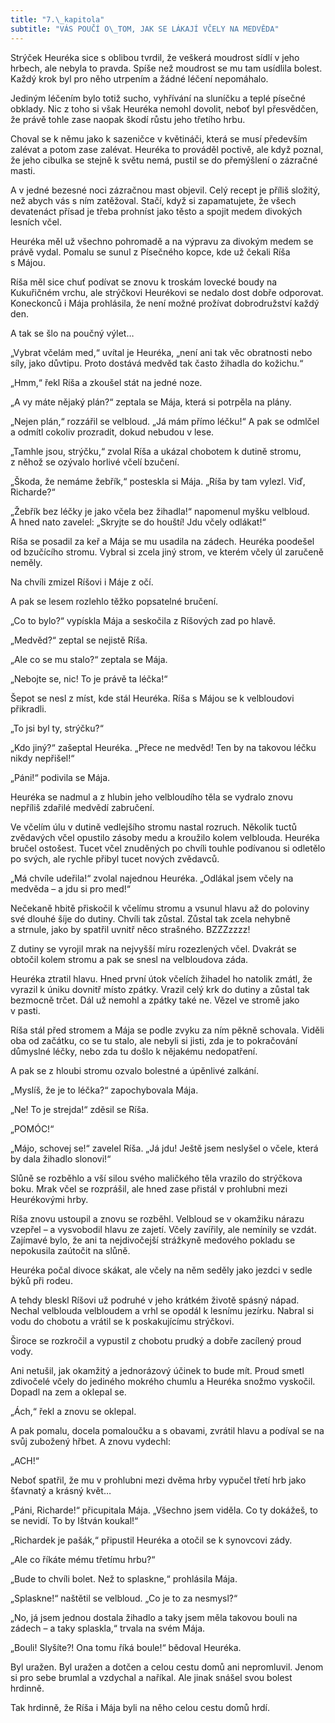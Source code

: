 ```yaml
---
title: "7.\_kapitola"
subtitle: "VÁS POUČÍ O\_TOM, JAK SE LÁKAJÍ VČELY NA MEDVĚDA"
---
```


Strýček Heuréka sice s oblibou tvrdil, že veškerá moudrost sídlí v jeho hrbech, ale nebyla to pravda. Spíše než moudrost se mu tam usídlila bolest. Každý krok byl pro něho utrpením a žádné léčení nepomáhalo.

Jediným léčením bylo totiž sucho, vyhřívání na sluníčku a teplé písečné obklady. Nic z toho si však Heuréka nemohl dovolit, neboť byl přesvědčen, že právě tohle zase naopak škodí růstu jeho třetího hrbu.

Choval se k němu jako k sazeničce v květináči, která se musí především zalévat a potom zase zalévat. Heuréka to prováděl poctivě, ale když poznal, že jeho cibulka se stejně k světu nemá, pustil se do přemýšlení o zázračné masti.

A v jedné bezesné noci zázračnou mast objevil. Celý recept je příliš složitý, než abych vás s ním zatěžoval. Stačí, když si zapamatujete, že všech devatenáct přísad je třeba prohníst jako těsto a spojit medem divokých lesních včel.

Heuréka měl už všechno pohromadě a na výpravu za divokým medem se právě vydal. Pomalu se sunul z Písečného kopce, kde už čekali Ríša s Májou.

Ríša měl sice chuť podívat se znovu k troskám lovecké boudy na Kukuřičném vrchu, ale strýčkovi Heurékovi se nedalo dost dobře odporovat. Koneckonců i Mája prohlásila, že není možné prožívat dobrodružství každý den.

A tak se šlo na poučný výlet…

„Vybrat včelám med,“ uvítal je Heuréka, „není ani tak věc obratnosti nebo síly, jako důvtipu. Proto dostává medvěd tak často žihadla do kožichu.“

„Hmm,“ řekl Ríša a zkoušel stát na jedné noze.

„A vy máte nějaký plán?“ zeptala se Mája, která si potrpěla na plány.

„Nejen plán,“ rozzářil se velbloud. „Já mám přímo léčku!“ A pak se odmlčel a odmítl cokoliv prozradit, dokud nebudou v lese.

„Tamhle jsou, strýčku,“ zvolal Ríša a ukázal chobotem k dutině stromu, z něhož se ozývalo horlivé včelí bzučení.

„Škoda, že nemáme žebřík,“ posteskla si Mája. „Ríša by tam vylezl. Viď, Richarde?“

„Žebřík bez léčky je jako včela bez žihadla!“ napomenul myšku velbloud. A hned nato zavelel: „Skryjte se do houští! Jdu včely odlákat!“

Ríša se posadil za keř a Mája se mu usadila na zádech. Heuréka poodešel od bzučícího stromu. Vybral si zcela jiný strom, ve kterém včely úl zaručeně neměly.

Na chvíli zmizel Ríšovi i Máje z očí.

A pak se lesem rozlehlo těžko popsatelné bručení.

„Co to bylo?“ vypískla Mája a seskočila z Ríšových zad po hlavě.

„Medvěd?“ zeptal se nejistě Ríša.

„Ale co se mu stalo?“ zeptala se Mája.

„Nebojte se, nic! To je právě ta léčka!“

Šepot se nesl z míst, kde stál Heuréka. Ríša s Májou se k velbloudovi přikradli.

„To jsi byl ty, strýčku?“

„Kdo jiný?“ zašeptal Heuréka. „Přece ne medvěd! Ten by na takovou léčku nikdy nepřišel!“

„Páni!“ podivila se Mája.

Heuréka se nadmul a z hlubin jeho velbloudího těla se vydralo znovu nepříliš zdařilé medvědí zabručení.

Ve včelím úlu v dutině vedlejšího stromu nastal rozruch. Několik tuctů zvědavých včel opustilo zásoby medu a kroužilo kolem velblouda. Heuréka bručel ostošest. Tucet včel znuděných po chvíli touhle podívanou si odletělo po svých, ale rychle přibyl tucet nových zvědavců.

„Má chvíle udeřila!“ zvolal najednou Heuréka. „Odlákal jsem včely na medvěda – a jdu si pro med!“

Nečekaně hbitě přiskočil k včelímu stromu a vsunul hlavu až do poloviny své dlouhé šíje do dutiny. Chvíli tak zůstal. Zůstal tak zcela nehybně a strnule, jako by spatřil uvnitř něco strašného. BZZZzzzz!

Z dutiny se vyrojil mrak na nejvyšší míru rozezlených včel. Dvakrát se obtočil kolem stromu a pak se snesl na velbloudova záda.

Heuréka ztratil hlavu. Hned první útok včelích žihadel ho natolik zmátl, že vyrazil k úniku dovnitř místo zpátky. Vrazil celý krk do dutiny a zůstal tak bezmocně trčet. Dál už nemohl a zpátky také ne. Vězel ve stromě jako v pasti.

Ríša stál před stromem a Mája se podle zvyku za ním pěkně schovala. Viděli oba od začátku, co se tu stalo, ale nebyli si jisti, zda je to pokračování důmyslné léčky, nebo zda tu došlo k nějakému nedopatření.

A pak se z hloubi stromu ozvalo bolestné a úpěnlivé zalkání.

„Myslíš, že je to léčka?“ zapochybovala Mája.

„Ne! To je strejda!“ zděsil se Ríša.

„POMÓC!“

„Májo, schovej se!“ zavelel Ríša. „Já jdu! Ještě jsem neslyšel o včele, která by dala žihadlo slonovi!“

Slůně se rozběhlo a vší silou svého maličkého těla vrazilo do strýčkova boku. Mrak včel se rozprášil, ale hned zase přistál v prohlubni mezi Heurékovými hrby.

Ríša znovu ustoupil a znovu se rozběhl. Velbloud se v okamžiku nárazu vzepřel – a vysvobodil hlavu ze zajetí. Včely zavířily, ale nemínily se vzdát. Zajímavé bylo, že ani ta nejdivočejší strážkyně medového pokladu se nepokusila zaútočit na slůně.

Heuréka počal divoce skákat, ale včely na něm seděly jako jezdci v sedle býků při rodeu.

A tehdy bleskl Ríšovi už podruhé v jeho krátkém životě spásný nápad. Nechal velblouda velbloudem a vrhl se opodál k lesnímu jezírku. Nabral si vodu do chobotu a vrátil se k poskakujícímu strýčkovi.

Široce se rozkročil a vypustil z chobotu prudký a dobře zacílený proud vody.

Ani netušil, jak okamžitý a jednorázový účinek to bude mít. Proud smetl zdivočelé včely do jediného mokrého chumlu a Heuréka snožmo vyskočil. Dopadl na zem a oklepal se.

„Ách,“ řekl a znovu se oklepal.

A pak pomalu, docela pomaloučku a s obavami, zvrátil hlavu a podíval se na svůj zubožený hřbet. A znovu vydechl:

„ACH!“

Neboť spatřil, že mu v prohlubni mezi dvěma hrby vypučel třetí hrb jako šťavnatý a krásný květ…

„Páni, Richarde!“ přicupitala Mája. „Všechno jsem viděla. Co ty dokážeš, to se nevidí. To by Ištván koukal!“

„Richardek je pašák,“ připustil Heuréka a otočil se k synovcovi zády.

„Ale co říkáte mému třetímu hrbu?“

„Bude to chvíli bolet. Než to splaskne,“ prohlásila Mája.

„Splaskne!“ naštětil se velbloud. „Co je to za nesmysl?“

„No, já jsem jednou dostala žihadlo a taky jsem měla takovou bouli na zádech – a taky splaskla,“ trvala na svém Mája.

„Bouli! Slyšíte?! Ona tomu říká boule!“ bědoval Heuréka.

Byl uražen. Byl uražen a dotčen a celou cestu domů ani nepromluvil. Jenom si pro sebe brumlal a vzdychal a naříkal. Ale jinak snášel svou bolest hrdinně.

Tak hrdinně, že Ríša i Mája byli na něho celou cestu domů hrdí.
